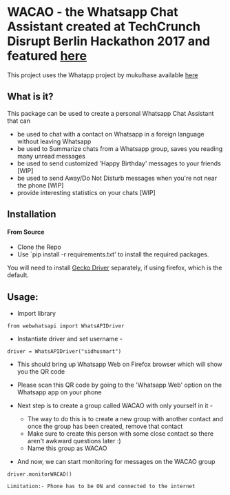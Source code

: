 
# WACAO - the Whatsapp Chat Assistant created at TechCrunch Disrupt Berlin Hackathon 2017 and featured [here](https://techcrunch.com/2017/12/03/wacao-is-an-assistant-that-can-summarize-and-translate-your-whatsapp-chats/)

This project uses the Whatapp project by mukulhase available [here](https://github.com/mukulhase/WebWhatsAPI)

## What is it?
This package can be used to create a personal Whatsapp Chat Assistant that can

- be used to chat with a contact on Whatsapp in a foreign language without leaving Whatsapp
- be used to Summarize chats from a Whatsapp group, saves you reading many unread messages
- be used to send customized 'Happy Birthday' messages to your friends [WIP] 
- be used to send Away/Do Not Disturb messages when you're not near the phone [WIP]
- provide interesting statistics on your chats [WIP]

## Installation

#### From Source
- Clone the Repo
- Use `pip install -r requirements.txt' to install the required packages.

You will need to install [Gecko Driver](https://github.com/mozilla/geckodriver) separately, if using firefox, which is the default.

## Usage:
- Import library

` from webwhatsapi import WhatsAPIDriver `

- Instantiate driver and set username -

` driver = WhatsAPIDriver("sidhusmart") `

- This should bring up Whatsapp Web on Firefox browser which will show you the QR code
- Please scan this QR code by going to the 'Whatsapp Web' option on the Whatsapp app on your phone

- Next step is to create a group called WACAO with only yourself in it - 
	- The way to do this is to create a new group with another contact and once the group has been created, remove that contact
	- Make sure to create this person with some close contact so there aren't awkward questions later :)
	- Name this group as WACAO

- And now, we can start monitoring for messages on the WACAO group

` driver.monitorWACAO() `


` Limitation:- Phone has to be ON and connected to the internet `
